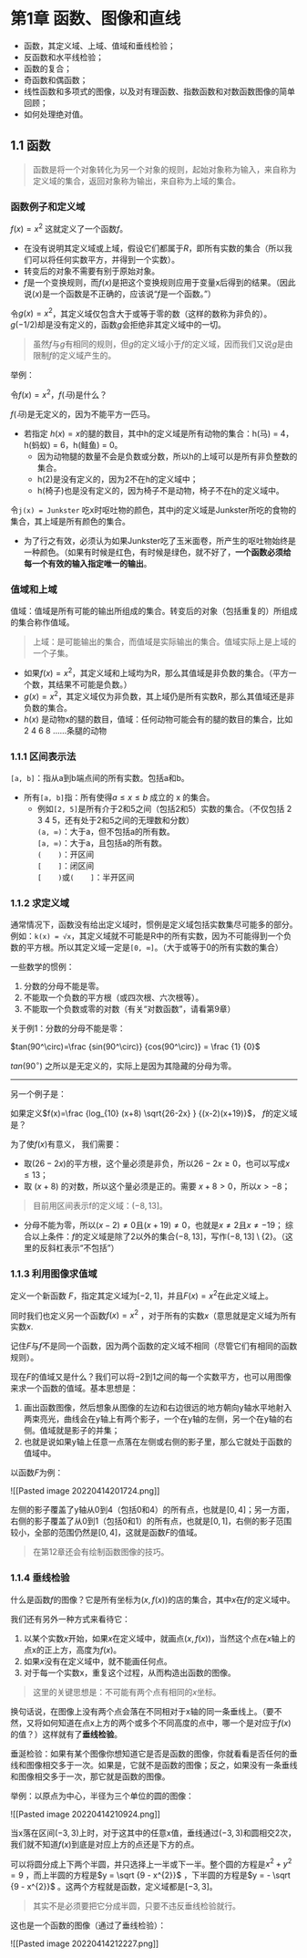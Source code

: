 # 第1章 函数、图像和直线
- 函数，其定义域、上域、值域和垂线检验；
- 反函数和水平线检验；
- 函数的复合；
- 奇函数和偶函数；  
- 线性函数和多项式的图像，以及对有理函数、指数函数和对数函数图像的简单回顾；
- 如何处理绝对值。

## 1.1 函数

> 函数是将一个对象转化为另一个对象的规则，起始对象称为输入，来自称为定义域的集合，返回对象称为输出，来自称为上域的集合。

### 函数例子和定义域

$f(x) = x^2$  这就定义了一个函数$f$。  
- 在没有说明其定义域或上域，假设它们都属于$R$，即所有实数的集合（所以我们可以将任何实数平方，并得到一个实数）。  
- 转变后的对象不需要有别于原始对象。  
- $f$是一个变换规则，而$f(x)$是把这个变换规则应用于变量x后得到的结果。（因此说$(x)$是一个函数是不正确的，应该说“$f$是一个函数。”）  
  
令$g(x) = x^2$，其定义域仅包含大于或等于零的数（这样的数称为非负的）。$g(-1/2)$却是没有定义的，函数$g$会拒绝非其定义域中的一切。  

> 虽然$f$与$g$有相同的规则，但$g$的定义域小于$f$的定义域，因而我们又说$g$是由限制$f$的定义域产生的。  

举例：

令$f(x) = x^2$，$f(马)$是什么？

$f(马)$是无定义的，因为不能平方一匹马。

- 若指定 $h(x) = x$的腿的数目，其中h的定义域是所有动物的集合：h(马) = 4，h(蚂蚁) = 6，h(鲑鱼) = 0。  
    - 因为动物腿的数量不会是负数或分数，所以h的上域可以是所有非负整数的集合。  
    - h(2)是没有定义的，因为2不在h的定义域中；  
    - h(椅子)也是没有定义的，因为椅子不是动物，椅子不在h的定义域中。  
  
令`j(x) = Junkster` 吃x时呕吐物的颜色，其中j的定义域是Junkster所吃的食物的集合，其上域是所有颜色的集合。  
- 为了行之有效，必须认为如果Junkster吃了玉米面卷，所产生的呕吐物始终是一种颜色。（如果有时候是红色，有时候是绿色，就不好了，**一个函数必须给每一个有效的输入指定唯一的输出**。  
  
### 值域和上域  
值域：值域是所有可能的输出所组成的集合。转变后的对象（包括重复的）所组成的集合称作值域。  

> 上域：是可能输出的集合，而值域是实际输出的集合。值域实际上是上域的一个子集。  

- 如果$f(x) = x^2$，其定义域和上域均为R，那么其值域是非负数的集合。（平方一个数，其结果不可能是负数。）  
- $g(x) = x^2$，其定义域仅为非负数，其上域仍是所有实数R，那么其值域还是非负数的集合。  
- $h(x)$ 是动物x的腿的数目，值域：任何动物可能会有的腿的数目的集合，比如2 4 6 8 ……条腿的动物  
  
### 1.1.1 区间表示法
  
`[a, b]`：指从a到b端点间的所有实数。包括a和b。
- 所有`[a, b]`指：所有使得$a \leq x \leq b$ 成立的 x 的集合。  
    - 例如`[2, 5]`是所有介于2和5之间（包括2和5）实数的集合。（不仅包括 2 3 4 5，还有处于2和5之间的无理数和分数）  
`(a, ∞)`：大于a，但不包括a的所有数。  
`[a, ∞)`：大于a，且包括a的所有数。  
`(    )`：开区间  
`[    ]`：闭区间  
`[    )`或`(    ]`：半开区间  

### 1.1.2 求定义域  
通常情况下，函数没有给出定义域时，惯例是定义域包括实数集尽可能多的部分。  
例如：`k(x) = √x`，其定义域就不可能是R中的所有实数，因为不可能得到一个负数的平方根。所以其定义域一定是`[0, ∞]`。（大于或等于0的所有实数的集合）  
  
一些数学的惯例：  
1. 分数的分母不能是零。  
2. 不能取一个负数的平方根（或四次根、六次根等）。  
3. 不能取一个负数或零的对数（有关“对数函数”，请看第9章）  

关于例1：分数的分母不能是零：

$tan(90^\circ)=\frac {sin(90^\circ)} {cos(90^\circ)} = \frac {1} {0}$

$tan(90^\circ)$ 之所以是无定义的，实际上是因为其隐藏的分母为零。

---

另一个例子是：

如果定义$f(x)=\frac {log_{10} (x+8) \sqrt{26-2x} } {(x-2)(x+19)}$， $f$的定义域是？

为了使$f(x)$有意义， 我们需要：
  
- 取$(26 - 2x)$的平方根，这个量必须是非负，所以$26 - 2x \geq 0$，也可以写成$x \leq 13$；  
- 取 $(x + 8)$ 的对数，所以这个量必须是正的。需要 $x + 8 > 0$，所以$x > -8$；  
> 目前用区间表示f的定义域：$(-8,13]$。  
- 分母不能为零，所以$(x-2) \neq 0$且$(x+19) \neq 0$，也就是$x \neq 2$且$x \neq -19$； 
综合以上条件：$f$的定义域是除了$2$以外的集合$(-8, 13]$，写作$(-8,13] \setminus \{2\}$。（这里的反斜杠表示“不包括”）

### 1.1.3 利用图像求值域
定义一个新函数 $F$，指定其定义域为$[-2,1]$，并且$F(x) = x^2$在此定义域上。

同时我们也定义另一个函数$f(x) = x^2$ ，对于所有的实数$x$（意思就是定义域为所有实数$x$.

记住$F$与$f$不是同一个函数，因为两个函数的定义域不相同（尽管它们有相同的函数规则）。

现在$F$的值域又是什么？我们可以将$-2$到$1$之间的每一个实数平方，也可以用图像来求一个函数的值域。基本思想是：

1. 画出函数图像，然后想象从图像的左边和右边很远的地方朝向y轴水平地射入两束亮光，曲线会在y轴上有两个影子，一个在y轴的左侧，另一个在y轴的右侧。值域就是影子的并集；
2. 也就是说如果y轴上任意一点落在左侧或右侧的影子里，那么它就处于函数的值域中。

以函数$F$为例：

![[Pasted image 20220414201724.png]]

左侧的影子覆盖了y轴从0到4（包括0和4）的所有点，也就是$[0,4]$；另一方面，右侧的影子覆盖了从0到1（包括0和1）的所有点，也就是$[0,1]$，右侧的影子范围较小，全部的范围仍然是$[0,4]$，这就是函数$F$的值域。

> 在第12章还会有绘制函数图像的技巧。

### 1.1.4 垂线检验

什么是函数$f$的图像？它是所有坐标为$(x,f(x))$的店的集合，其中$x$在$f$的定义域中。

我们还有另外一种方式来看待它：

1. 以某个实数$x$开始，如果$x$在定义域中，就画点$(x,f(x))$，当然这个点在$x$轴上的点x的正上方，高度为$f(x)$。
2. 如果$x$没有在定义域中，就不能画任何点。
3. 对于每一个实数x，重复这个过程，从而构造出函数的图像。

> 这里的关键思想是：不可能有两个点有相同的$x$坐标。

换句话说，在图像上没有两个点会落在不同相对于x轴的同一条垂线上。（要不然，又将如何知道在点x上方的两个或多个不同高度的点中，哪一个是对应于$f(x)$的值？）这样就有了**垂线检验**。

垂涎检验：如果有某个图像你想知道它是否是函数的图像，你就看看是否任何的垂线和图像相交多于一次。如果是，它就不是函数的图像；反之，如果没有一条垂线和图像相交多于一次，那它就是函数的图像。

举例：以原点为中心，半径为三个单位的圆的图像：

![[Pasted image 20220414210924.png]]

当x落在区间$(-3,3)$上时，对于这其中的任意x值，垂线通过$(-3,3)$和圆相交2次，我们就不知道$f(x)$到底是对应上方的点还是下方的点。

可以将圆分成上下两个半圆，并只选择上一半或下一半。整个圆的方程是$x^2 + y^2 = 9$ ，而上半圆的方程是$y = \sqrt {9 - x^{2}}$ ，下半圆的方程是$y = - \sqrt {9 - x^{2}}$ 。这两个方程就是函数，定义域都是$[-3,3]$。

> 其实不是必须要把它分成半圆，只要不违反垂线检验就行。

这也是一个函数的图像（通过了垂线检验）：

![[Pasted image 20220414212227.png]]

